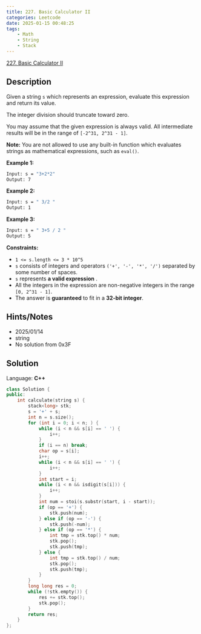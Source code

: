 ```yaml
---
title: 227. Basic Calculator II
categories: Leetcode
date: 2025-01-15 00:48:25
tags:
    - Math
    - String
    - Stack
---
```


[227. Basic Calculator II](https://leetcode.com/problems/basic-calculator-ii/description/?envType=company&envId=facebook&favoriteSlug=facebook-three-months)

## Description

Given a string `s` which represents an expression, evaluate this expression and return its value.

The integer division should truncate toward zero.

You may assume that the given expression is always valid. All intermediate results will be in the range of `[-2^31, 2^31 - 1]`.

**Note:**  You are not allowed to use any built-in function which evaluates strings as mathematical expressions, such as `eval()`.

**Example 1:**

```bash
Input: s = "3+2*2"
Output: 7
```

**Example 2:**

```bash
Input: s = " 3/2 "
Output: 1
```

**Example 3:**

```bash
Input: s = " 3+5 / 2 "
Output: 5
```

**Constraints:**

- `1 <= s.length <= 3 * 10^5`
- `s` consists of integers and operators `('+', '-', '*', '/')` separated by some number of spaces.
- `s` represents **a valid expression** .
- All the integers in the expression are non-negative integers in the range `[0, 2^31 - 1]`.
- The answer is **guaranteed**  to fit in a **32-bit integer**.

## Hints/Notes

- 2025/01/14
- string
- No solution from 0x3F

## Solution

Language: **C++**

```C++
class Solution {
public:
    int calculate(string s) {
        stack<long> stk;
        s = '+' + s;
        int n = s.size();
        for (int i = 0; i < n; ) {
            while (i < n && s[i] == ' ') {
                i++;
            }
            if (i == n) break;
            char op = s[i];
            i++;
            while (i < n && s[i] == ' ') {
                i++;
            }
            int start = i;
            while (i < n && isdigit(s[i])) {
                i++;
            }
            int num = stoi(s.substr(start, i - start));
            if (op == '+') {
                stk.push(num);
            } else if (op == '-') {
                stk.push(-num);
            } else if (op == '*') {
                int tmp = stk.top() * num;
                stk.pop();
                stk.push(tmp);
            } else {
                int tmp = stk.top() / num;
                stk.pop();
                stk.push(tmp);
            }
        }
        long long res = 0;
        while (!stk.empty()) {
            res += stk.top();
            stk.pop();
        }
        return res;
    }
};
```
